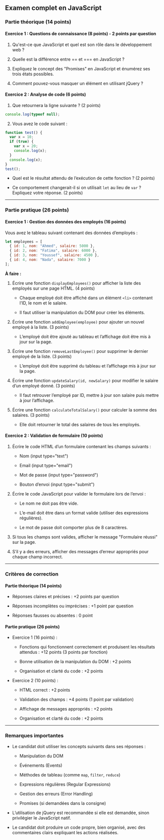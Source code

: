
## Examen complet en JavaScript

### Partie théorique (14 points)

#### Exercice 1 : Questions de connaissance (8 points) - 2 points par question

1. Qu'est-ce que JavaScript et quel est son rôle dans le développement web ?

    
2. Quelle est la différence entre == et === en JavaScript ?
    
3. Expliquez le concept des "Promises" en JavaScript et énumérez ses trois états possibles.
    
4. Comment pouvez-vous masquer un élément en utilisant jQuery ?
    

#### Exercice 2 : Analyse de code (6 points)

1. Que retournera la ligne suivante ? (2 points)
    

```javascript
console.log(typeof null);
```

2. Vous avez le code suivant :
    

```javascript
function test() {
  var x = 10;
  if (true) {
    var x = 20;
    console.log(x);
  }
  console.log(x);
}
test();
```

- Quel est le résultat attendu de l’exécution de cette fonction ? (2 points)
    
- Ce comportement changerait-il si on utilisait `let` au lieu de `var` ? Expliquez votre réponse. (2 points)
    

---

### Partie pratique (26 points)

#### Exercice 1 : Gestion des données des employés (16 points)

Vous avez le tableau suivant contenant des données d’employés :

```javascript
let employees = [
  { id: 1, nom: "Ahmed", salaire: 5000 },
  { id: 2, nom: "Fatima", salaire: 6000 },
  { id: 3, nom: "Youssef", salaire: 4500 },
  { id: 4, nom: "Nada", salaire: 7000 }
];
```

**À faire :**

1. Écrire une fonction `displayEmployees()` pour afficher la liste des employés sur une page HTML. (4 points)
    
    - Chaque employé doit être affiché dans un élément `<li>` contenant l’ID, le nom et le salaire.
        
    - Il faut utiliser la manipulation du DOM pour créer les éléments.
        
2. Écrire une fonction `addEmployee(employee)` pour ajouter un nouvel employé à la liste. (3 points)
    
    - L’employé doit être ajouté au tableau et l’affichage doit être mis à jour sur la page.
        
3. Écrire une fonction `removeLastEmployee()` pour supprimer le dernier employé de la liste. (3 points)
    
    - L’employé doit être supprimé du tableau et l’affichage mis à jour sur la page.
        
4. Écrire une fonction `updateSalary(id, newSalary)` pour modifier le salaire d’un employé donné. (3 points)
    
    - Il faut retrouver l’employé par ID, mettre à jour son salaire puis mettre à jour l’affichage.
        
5. Écrire une fonction `calculateTotalSalary()` pour calculer la somme des salaires. (3 points)
    
    - Elle doit retourner le total des salaires de tous les employés.
        

#### Exercice 2 : Validation de formulaire (10 points)

1. Écrire le code HTML d’un formulaire contenant les champs suivants :
    
    - Nom (input type="text")
        
    - Email (input type="email")
        
    - Mot de passe (input type="password")
        
    - Bouton d’envoi (input type="submit")
        
2. Écrire le code JavaScript pour valider le formulaire lors de l’envoi :
    
    - Le nom ne doit pas être vide.
        
    - L’e-mail doit être dans un format valide (utiliser des expressions régulières).
        
    - Le mot de passe doit comporter plus de 8 caractères.
        
3. Si tous les champs sont valides, afficher le message "Formulaire réussi" sur la page.
    
4. S’il y a des erreurs, afficher des messages d’erreur appropriés pour chaque champ incorrect.
    

---

### Critères de correction

#### Partie théorique (14 points)

- Réponses claires et précises : +2 points par question
    
- Réponses incomplètes ou imprécises : +1 point par question
    
- Réponses fausses ou absentes : 0 point
    

#### Partie pratique (26 points)

- Exercice 1 (16 points) :
    
    - Fonctions qui fonctionnent correctement et produisent les résultats attendus : +12 points (3 points par fonction)
        
    - Bonne utilisation de la manipulation du DOM : +2 points
        
    - Organisation et clarté du code : +2 points
        
- Exercice 2 (10 points) :
    
    - HTML correct : +2 points
        
    - Validation des champs : +4 points (1 point par validation)
        
    - Affichage de messages appropriés : +2 points
        
    - Organisation et clarté du code : +2 points
        

---

### Remarques importantes

- Le candidat doit utiliser les concepts suivants dans ses réponses :
    
    - Manipulation du DOM
        
    - Événements (Events)
        
    - Méthodes de tableau (comme `map`, `filter`, `reduce`)
        
    - Expressions régulières (Regular Expressions)
        
    - Gestion des erreurs (Error Handling)
        
    - Promises (si demandées dans la consigne)
        
- L’utilisation de jQuery est recommandée si elle est demandée, sinon privilégier le JavaScript natif.
    
- Le candidat doit produire un code propre, bien organisé, avec des commentaires clairs expliquant les actions réalisées.
